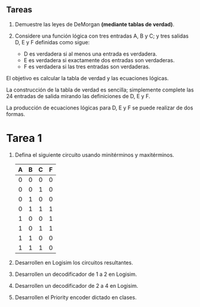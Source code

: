 ## Tareas

1. Demuestre las leyes de DeMorgan **(mediante tablas de verdad)**.

2. Considere una función lógica con tres entradas A, B y C; y tres salidas D, E y F definidas como sigue:

    - D es verdadera si al menos una entrada es verdadera.
    - E es verdadera si exactamente dos entradas son verdaderas.
    - F es verdadera si las tres entradas son verdaderas.
 
 El objetivo es calcular la tabla de verdad y las ecuaciones lógicas.

La construcción de la tabla de verdad es sencilla; simplemente complete las 24 entradas de salida mirando las definiciones de D, E y F.

La producción de ecuaciones lógicas para D, E y F se puede realizar de dos formas.
# Tarea 1

1. Defina el siguiente circuito usando minitérminos y maxitérminos.

    | A | B | C | F |
    |:---:|:---:|:---:|:---:|
    | 0 | 0 | 0 | 0 | 1 |
    | 0 | 0 | 1 | 0 |
    | 0 | 1 | 0 | 0 |
    | 0 | 1 | 1 | 1 |
    | 1 | 0 | 0 | 1 |
    | 1 | 0 | 1 | 1 |
    | 1 | 1 | 0 | 0 |
    | 1 | 1 | 1 | 0 |


2. Desarrollen en Logisim los circuitos resultantes.

3. Desarrollen un decodificador de 1 a 2 en Logisim.

4. Desarrollen un decodificador de 2 a 4 en Logisim.

5. Desarrollen el Priority encoder dictado en clases.



